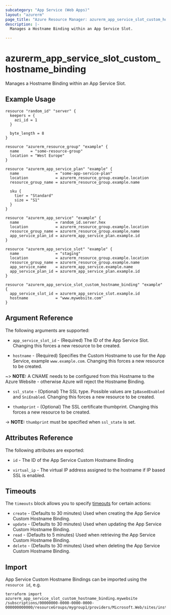 ```yaml
---
subcategory: "App Service (Web Apps)"
layout: "azurerm"
page_title: "Azure Resource Manager: azurerm_app_service_slot_custom_hostname_binding"
description: |-
  Manages a Hostname Binding within an App Service Slot.

---
```


# azurerm_app_service_slot_custom_hostname_binding

Manages a Hostname Binding within an App Service Slot.

## Example Usage

```hcl
resource "random_id" "server" {
  keepers = {
    azi_id = 1
  }

  byte_length = 8
}

resource "azurerm_resource_group" "example" {
  name     = "some-resource-group"
  location = "West Europe"
}

resource "azurerm_app_service_plan" "example" {
  name                = "some-app-service-plan"
  location            = azurerm_resource_group.example.location
  resource_group_name = azurerm_resource_group.example.name

  sku {
    tier = "Standard"
    size = "S1"
  }
}

resource "azurerm_app_service" "example" {
  name                = random_id.server.hex
  location            = azurerm_resource_group.example.location
  resource_group_name = azurerm_resource_group.example.name
  app_service_plan_id = azurerm_app_service_plan.example.id
}

resource "azurerm_app_service_slot" "example" {
  name                = "staging"
  location            = azurerm_resource_group.example.location
  resource_group_name = azurerm_resource_group.example.name
  app_service_name    = azurerm_app_service.example.name
  app_service_plan_id = azurerm_app_service_plan.example.id
}

resource "azurerm_app_service_slot_custom_hostname_binding" "example" {
  app_service_slot_id = azurerm_app_service_slot.example.id
  hostname            = "www.mywebsite.com"
}
```

## Argument Reference

The following arguments are supported:

* `app_service_slot_id` - (Required) The ID of the App Service Slot. Changing this forces a new resource to be created.

* `hostname` - (Required) Specifies the Custom Hostname to use for the App Service, example `www.example.com`. Changing this forces a new resource to be created.

~> **NOTE:** A CNAME needs to be configured from this Hostname to the Azure Website - otherwise Azure will reject the Hostname Binding.

* `ssl_state` - (Optional) The SSL type. Possible values are `IpBasedEnabled` and `SniEnabled`. Changing this forces a new resource to be created.

* `thumbprint` - (Optional) The SSL certificate thumbprint. Changing this forces a new resource to be created.

-> **NOTE:** `thumbprint` must be specified when `ssl_state` is set.

## Attributes Reference

The following attributes are exported:

* `id` - The ID of the App Service Custom Hostname Binding

* `virtual_ip` - The virtual IP address assigned to the hostname if IP based SSL is enabled.

## Timeouts

The `timeouts` block allows you to specify [timeouts](https://www.terraform.io/docs/configuration/resources.html#timeouts) for certain actions:

* `create` - (Defaults to 30 minutes) Used when creating the App Service Custom Hostname Binding.
* `update` - (Defaults to 30 minutes) Used when updating the App Service Custom Hostname Binding.
* `read` - (Defaults to 5 minutes) Used when retrieving the App Service Custom Hostname Binding.
* `delete` - (Defaults to 30 minutes) Used when deleting the App Service Custom Hostname Binding.

## Import

App Service Custom Hostname Bindings can be imported using the `resource id`, e.g.

```shell
terraform import azurerm_app_service_slot_custom_hostname_binding.mywebsite /subscriptions/00000000-0000-0000-0000-000000000000/resourceGroups/mygroup1/providers/Microsoft.Web/sites/instance1/slots/staging/hostNameBindings/mywebsite.com
```